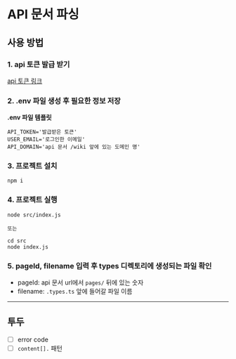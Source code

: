 # API 문서 파싱

## 사용 방법

### 1. api 토큰 발급 받기 

[api 토큰 링크](https://id.atlassian.com/manage-profile/security/api-tokens)

### 2. .env 파일 생성 후 필요한 정보 저장

**.env 파일 템플릿**

```
API_TOKEN='발급받은 토큰'
USER_EMAIL='로그인한 이메일'
API_DOMAIN='api 문서 /wiki 앞에 있는 도메인 명'
```

### 3. 프로젝트 설치

```
npm i
```

### 4. 프로젝트 실행

```
node src/index.js

또는

cd src
node index.js
```

### 5. pageId, filename 입력 후 types 디렉토리에 생성되는 파일 확인

- pageId: api 문서 url에서 `pages/` 뒤에 있는 숫자
- filename: `.types.ts` 앞에 들어갈 파일 이름

---

## 투두

- [ ] error code
- [ ] `content[].` 패턴
